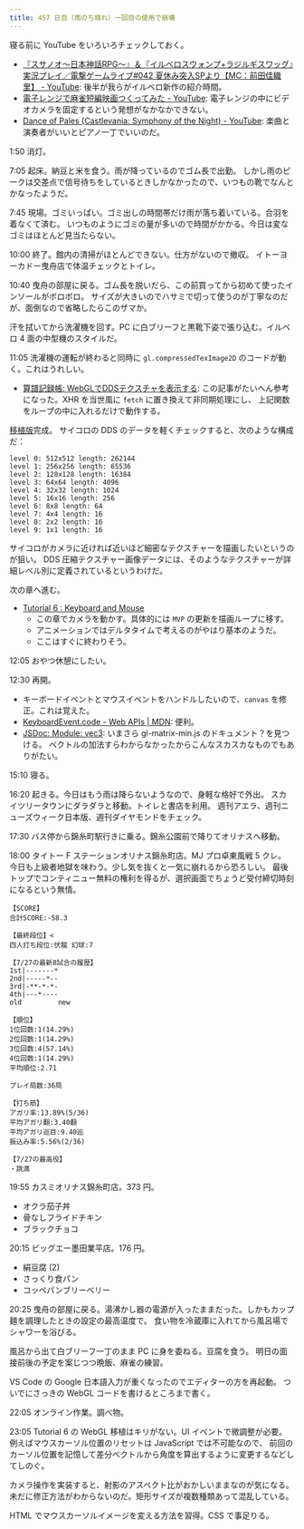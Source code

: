 ```yaml
---
title: 457 日目（雨のち晴れ）一回目の使用で崩壊
---
```


寝る前に YouTube をいろいろチェックしておく。

* [『​スサノオ～日本神話RPG～』＆『イルベロスウォンプ+ラジルギスワッグ』実況プレイ／電撃ゲームライブ&#x23;042 夏休み突入SPより【MC：前田佳織里】 - YouTube](https://www.youtube.com/watch?v=Xb6tZKME8qc&feature=youtu.be):
  後半が我らがイルベロ新作の紹介時間。
* [電子レンジで麻雀短編映画つくってみた - YouTube](https://www.youtube.com/watch?v=_ug1mbToGt8):
  電子レンジの中にビデオカメラを固定するという発想がなかなかできない。
* [Dance of Pales (Castlevania: Symphony of the Night) - YouTube](https://www.youtube.com/watch?v=A4t7uNyvaXU):
  楽曲と演奏者がいいとピアノ一丁でいいのだ。

1:50 消灯。

7:05 起床。納豆と米を食う。雨が降っているのでゴム長で出勤。
しかし雨のピークは交差点で信号待ちをしているときしかなかったので、いつもの靴でなんとかなったようだ。

7:45 現場。ゴミいっぱい。ゴミ出しの時間帯だけ雨が落ち着いている。合羽を着なくて済む。
いつものようにゴミの量が多いので時間がかかる。今日は変なゴミはほとんど見当たらない。

10:00 終了。館内の清掃がほとんどできない。仕方がないので撤収。
イトーヨーカドー曳舟店で体温チェックとトイレ。

10:40 曳舟の部屋に戻る。ゴム長を脱いだら、この前買ってから初めて使ったインソールがボロボロ。
サイズが大きいのでハサミで切って使うのが丁寧なのだが、面倒なので省略したらこのザマか。

汗を拭いてから洗濯機を回す。PC に白ブリーフと黒靴下姿で張り込む。イルベロ 4 面の中型機のスタイルだ。

11:05 洗濯機の運転が終わると同時に `gl.compressedTexImage2D` のコードが動く。これはうれしい。

* [算譜記録帳: WebGLでDDSテクスチャを表示する](http://mklearning.blogspot.com/2014/10/webgldds.html):
  この記事がたいへん参考になった。XHR を当世風に `fetch` に置き換えて非同期処理にし、
  上記関数をループの中に入れるだけで動作する。

[移植版](https://gist.github.com/showa-yojyo/a21b1feb0dca84bcc61fe50c4c00c714)完成。
サイコロの DDS のデータを軽くチェックすると、次のような構成だ：

```text
level 0: 512x512 length: 262144
level 1: 256x256 length: 65536
level 2: 128x128 length: 16384
level 3: 64x64 length: 4096
level 4: 32x32 length: 1024
level 5: 16x16 length: 256
level 6: 8x8 length: 64
level 7: 4x4 length: 16
level 8: 2x2 length: 16
level 9: 1x1 length: 16
```

サイコロがカメラに近ければ近いほど細密なテクスチャーを描画したいというのが狙い。
DDS 圧縮テクスチャー画像データには、そのようなテクスチャーが詳細レベル別に定義されているというわけだ。

次の章へ進む。

* [Tutorial 6 : Keyboard and Mouse](http://www.opengl-tutorial.org/beginners-tutorials/tutorial-6-keyboard-and-mouse/)
  * この章でカメラを動かす。具体的には `MVP` の更新を描画ループに移す。
  * アニメーションではデルタタイムで考えるのがやはり基本のようだ。
  * ここはすぐに終わりそう。

12:05 おやつ休憩にしたい。

12:30 再開。

* キーボードイベントとマウスイベントをハンドルしたいので、`canvas` を修正。これは覚えた。
* [KeyboardEvent.code - Web APIs &#x7c; MDN](https://developer.mozilla.org/en-US/docs/Web/API/KeyboardEvent/code): 便利。
* [JSDoc: Module: vec3](https://glmatrix.net/docs/module-vec3.html): いまさら gl-matrix-min.js のドキュメント？を見つける。
  ベクトルの加法すらわからなかったからこんなスカスカなものでもありがたい。

15:10 寝る。

16:20 起きる。今日はもう雨は降らないようなので、身軽な格好で外出。
スカイツリータウンにダラダラと移動。トイレと書店を利用。
週刊アエラ、週刊ニューズウィーク日本版、週刊ダイヤモンドをチェック。

17:30 バス停から錦糸町駅行きに乗る。錦糸公園前で降りてオリナスへ移動。

18:00 タイトー F ステーションオリナス錦糸町店。MJ プロ卓東風戦 5 クレ。
今日も上級者地獄を味わう。少し気を抜くと一気に崩れるから恐ろしい。
最後トップでコンティニュー無料の権利を得るが、選択画面でちょうど受付締切時刻になるという無情。

```text
【SCORE】
合計SCORE:-58.3

【最終段位】<
四人打ち段位:伏龍 幻球:7

【7/27の最新8試合の履歴】
1st|-------*
2nd|-----*--
3rd|-**-*-*-
4th|---*----
old         new

【順位】
1位回数:1(14.29%)
2位回数:1(14.29%)
3位回数:4(57.14%)
4位回数:1(14.29%)
平均順位:2.71

プレイ局数:36局

【打ち筋】
アガリ率:13.89%(5/36)
平均アガリ翻:3.40翻
平均アガリ巡目:9.40巡
振込み率:5.56%(2/36)

【7/27の最高役】
・跳満
```

19:55 カスミオリナス錦糸町店。373 円。

* オクラ茄子丼
* 骨なしフライドチキン
* ブラックチョコ

20:15 ビッグエー墨田業平店。176 円。

* 絹豆腐 (2)
* さっくり食パン
* コッペパンブリーベリー

20:25 曳舟の部屋に戻る。湯沸かし器の電源が入ったままだった。しかもカップ麺を調理したときの設定の最高温度で。
食い物を冷蔵庫に入れてから風呂場でシャワーを浴びる。

風呂から出て白ブリーフ一丁のまま PC に身を委ねる。豆腐を食う。
明日の面接前後の予定を案じつつ晩飯、麻雀の練習。

VS Code の Google 日本語入力が重くなったのでエディターの方を再起動。
ついでにさっきの WebGL コードを書けるところまで書く。

22:05 オンライン作業。調べ物。

23:05 Tutorial 6 の WebGL 移植はキリがない。UI イベントで微調整が必要。
例えばマウスカーソル位置のリセットは JavaScript では不可能なので、
前回のカーソル位置を記憶して差分ベクトルから角度を算出するように変更するなどしてしのぐ。

カメラ操作を実装すると、射影のアスペクト比がおかしいままなのが気になる。
未だに修正方法がわからないのだ。矩形サイズが複数種類あって混乱している。

HTML でマウスカーソルイメージを変える方法を習得。CSS で事足りる。
